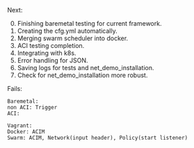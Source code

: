 Next:

0. Finishing baremetal testing for current framework.
1. Creating the cfg.yml automatically.
2. Merging swarm scheduler into docker.
3. ACI testing completion.
4. Integrating with k8s.  
5. Error handling for JSON.
6. Saving logs for tests and net_demo_installation.
7. Check for net_demo_installation more robust. 



Fails:
```
Baremetal:
non ACI: Trigger
ACI: 

Vagrant:
Docker: ACIM
Swarm: ACIM, Network(input header), Policy(start listener)
```
